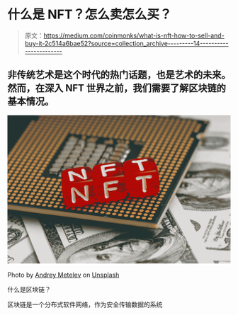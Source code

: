 # 什么是 NFT？怎么卖怎么买？

> 原文：<https://medium.com/coinmonks/what-is-nft-how-to-sell-and-buy-it-2c514a6bae52?source=collection_archive---------14----------------------->

## 非传统艺术是这个时代的热门话题，也是艺术的未来。然而，在深入 NFT 世界之前，我们需要了解区块链的基本情况。

![](img/7bdf918ab227fa5b2488ac1afe82852b.png)

Photo by [Andrey Metelev](https://unsplash.com/@metelevan?utm_source=medium&utm_medium=referral) on [Unsplash](https://unsplash.com?utm_source=medium&utm_medium=referral)

什么是区块链？

区块链是一个分布式软件网络，作为安全传输数据的系统